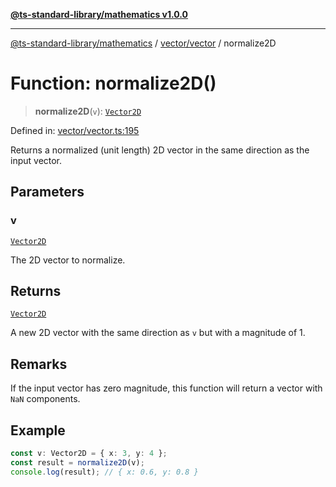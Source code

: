 [**@ts-standard-library/mathematics v1.0.0**](../../../README.md)

***

[@ts-standard-library/mathematics](../../../README.md) / [vector/vector](../README.md) / normalize2D

# Function: normalize2D()

> **normalize2D**(`v`): [`Vector2D`](../type-aliases/Vector2D.md)

Defined in: [vector/vector.ts:195](https://github.com/gabaudette/ts-stdlib/blob/ea80ba1db09c741e99f8cb19e94e5a29b81b623b/packages/mathematics/src/vector/vector.ts#L195)

Returns a normalized (unit length) 2D vector in the same direction as the input vector.

## Parameters

### v

[`Vector2D`](../type-aliases/Vector2D.md)

The 2D vector to normalize.

## Returns

[`Vector2D`](../type-aliases/Vector2D.md)

A new 2D vector with the same direction as `v` but with a magnitude of 1.

## Remarks

If the input vector has zero magnitude, this function will return a vector with `NaN` components.

## Example

```ts
const v: Vector2D = { x: 3, y: 4 };
const result = normalize2D(v);
console.log(result); // { x: 0.6, y: 0.8 }
```
